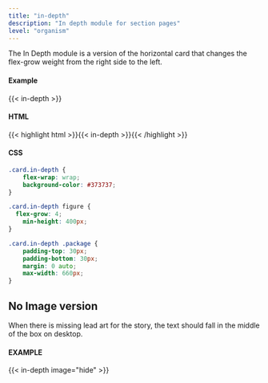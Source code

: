 ```yaml
---
title: "in-depth"
description: "In depth module for section pages"
level: "organism"
---
```


The In Depth module is a version of the horizontal card that changes the flex-grow weight from the right side to the left.

#### Example
<div class="example">{{< in-depth >}}</div>

#### HTML
{{< highlight html >}}{{< in-depth >}}{{< /highlight >}}

#### CSS
```css
.card.in-depth {
	flex-wrap: wrap;
	background-color: #373737;
}

.card.in-depth figure {
  flex-grow: 4;
	min-height: 400px;
}

.card.in-depth .package {
	padding-top: 30px;
	padding-bottom: 30px;
	margin: 0 auto;
	max-width: 660px;
}
```

## No Image version

When there is missing lead art for the story, the text should fall in the middle of the box on desktop.

#### EXAMPLE
<div class="example">{{< in-depth image="hide" >}}</div>

